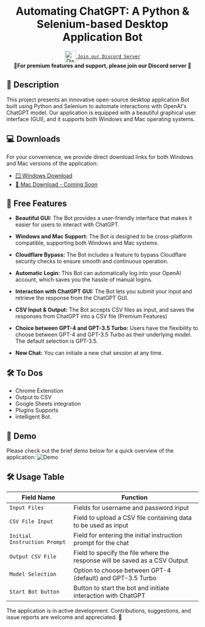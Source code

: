 

<h1 align="center">Automating ChatGPT: A Python & Selenium-based Desktop Application Bot </h1>
<div align="center">

<a href="https://discord.gg/r6tFz8Nmkh" style="margin-top: 12px;">
  <img align="center" alt="Discord link" width="30px" src="https://raw.githubusercontent.com/peterthehan/peterthehan/master/assets/discord.svg" />
  <code>Join our Discord Server</code>
</a>
<br />

</div>
  
<div align="center">
  <strong>🚀For premium features and support, please join our Discord server 🚀 </strong>
</div>

## 📝 Description

This project presents an innovative open-source desktop application Bot built using Python and Selenium to automate interactions with OpenAI's ChatGPT model. Our application is equipped with a beautiful graphical user interface (GUI), and it supports both Windows and Mac operating systems.

## 💻 Downloads

For your convenience, we provide direct download links for both Windows and Mac versions of the application:

- [🪟 Windows Download](https://drive.google.com/drive/folders/1CBOKUSTQ6_e5LEOrDip4qrEDwOSVNqW2?usp=sharing)
- [🍏 Mac Download - Coming Soon]()

## :tada:  Free Features

- **Beautiful GUI:** The Bot provides a user-friendly interface that makes it easier for users to interact with ChatGPT.
    
- **Windows and Mac Support:** The Bot is designed to be cross-platform compatible, supporting both Windows and Mac systems.
    
- **Cloudflare Bypass:** The Bot includes a feature to bypass Cloudflare security checks to ensure smooth and continuous operation.
    
- **Automatic Login:** This Bot can automatically log into your OpenAI account, which saves you the hassle of manual logins.
    
- **Interaction with ChatGPT GUI:** The Bot lets you submit your input and retrieve the response from the ChatGPT GUI.
    
- **CSV Input & Output:** The Bot accepts CSV files as input, and saves the responses from ChatGPT into a CSV file (Premium Features)
    
- **Choice between GPT-4 and GPT-3.5 Turbo:** Users have the flexibility to choose between GPT-4 and GPT-3.5 Turbo as their underlying model. The default selection is GPT-3.5.
    
- **New Chat:** You can initiate a new chat session at any time.

## 🛠 To Dos
-  Chrome Extenstion
- Output to CSV
- Google Sheets integration
- Plugins Supports
- intelligent Bot.
    

## 🎥 Demo

Please check out the brief demo below for a quick overview of the application:
![Demo](https://github.com/querybila/Automating-ChatGPT-with-Python-and-Selenium/blob/main/ezgif.com-video-to-gif.gif)

## 🛠 Usage Table

| Field Name | Function |
| --- | --- |
| `Input Files` | Fields for username and password input |
| `CSV File Input` | Field to upload a CSV file containing data to be used as input |
| `Initial Instruction Prompt` | Field for entering the initial instruction prompt for the chat |
| `Output CSV File` | Field to specify the file where the response will be saved as a CSV Output |
| `Model Selection` | Option to choose between GPT-4 (default) and GPT-3.5 Turbo |
| `Start Bot button` | Button to start the bot and initiate interaction with ChatGPT |

The application is in active development. Contributions, suggestions, and issue reports are welcome and appreciated. 🙌
